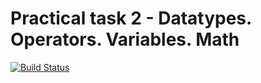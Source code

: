 # Practical task 2 - Datatypes. Operators. Variables. Math

[![Build Status](https://travis-ci.com/itmo-java-basics-2020/task-2-datatypes-and-operators-mrucher.svg?branch=master)](https://travis-ci.com/itmo-java-basics-2020/task-2-datatypes-and-operators-mrucher)
